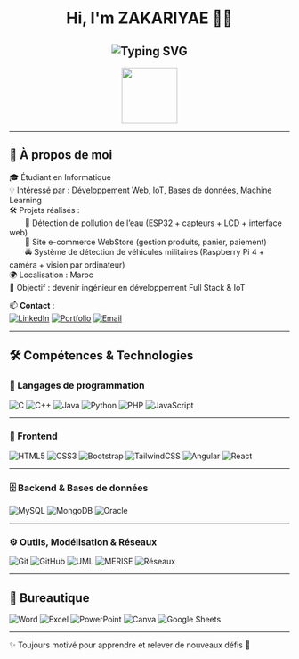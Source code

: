  <!-- ==================== Header ==================== -->
<div align="center">
  <h1>Hi, I'm ZAKARIYAE 👨‍💻</h1>
   <h2>  
    <img src="https://readme-typing-svg.herokuapp.com?font=Fira+Code&size=28&duration=3000&pause=500&color=61DAFB&width=500&lines=Full+Stack+Developer" alt="Typing SVG" /> 
   </h2> 
  <img src="https://media.giphy.com/media/hvRJCLFzcasrR4ia7z/giphy.gif" width="100" />
</div>  
               
---        
## 🚀 À propos de moi  
 
🎓 Étudiant en Informatique  
💡 Intéressé par : Développement Web, IoT, Bases de données, Machine Learning  
🛠️ Projets réalisés :  
  🌊 Détection de pollution de l’eau (ESP32 + capteurs + LCD + interface web)  
  🛒 Site e-commerce WebStore (gestion produits, panier, paiement)  
  🚔 Système de détection de véhicules militaires (Raspberry Pi 4 + caméra + vision par ordinateur)  
🌍 Localisation : Maroc  
📌 Objectif : devenir ingénieur en développement Full Stack & IoT  
 

📫 **Contact** :  
[![LinkedIn](https://img.shields.io/badge/LinkedIn-0A66C2?style=for-the-badge&logo=linkedin&logoColor=white)](https://www.linkedin.com/in/zakariyae-oraiche-758892268/) 
[![Portfolio](https://img.shields.io/badge/Portfolio-000000?style=for-the-badge&logo=About.me&logoColor=white)](https://tonportfolio.github.io/) 
[![Email](https://img.shields.io/badge/Email-D14836?style=for-the-badge&logo=gmail&logoColor=white)](mailto:oraichezakaria012@gmail.com)
 
 
---

## 🛠️ Compétences & Technologies  

### 🧠 Langages de programmation  
![C](https://img.shields.io/badge/-C-00599C?style=for-the-badge&logo=c&logoColor=white) 
![C++](https://img.shields.io/badge/-C++-00599C?style=for-the-badge&logo=cplusplus&logoColor=white) 
![Java](https://img.shields.io/badge/-Java-ED8B00?style=for-the-badge&logo=openjdk&logoColor=white) 
![Python](https://img.shields.io/badge/-Python-3776AB?style=for-the-badge&logo=python&logoColor=white) 
![PHP](https://img.shields.io/badge/-PHP-777BB4?style=for-the-badge&logo=php&logoColor=white) 
![JavaScript](https://img.shields.io/badge/-JavaScript-F7DF1E?style=for-the-badge&logo=javascript&logoColor=black)  

---
### 🎨 Frontend  
![HTML5](https://img.shields.io/badge/-HTML5-E34F26?style=for-the-badge&logo=html5&logoColor=white) 
![CSS3](https://img.shields.io/badge/-CSS3-1572B6?style=for-the-badge&logo=css3&logoColor=white) 
![Bootstrap](https://img.shields.io/badge/-Bootstrap-563D7C?style=for-the-badge&logo=bootstrap&logoColor=white) 
![TailwindCSS](https://img.shields.io/badge/-Tailwind_CSS-06B6D4?style=for-the-badge&logo=tailwindcss&logoColor=white) 
![Angular](https://img.shields.io/badge/-Angular-DD0031?style=for-the-badge&logo=angular&logoColor=white) 
![React](https://img.shields.io/badge/-React-20232A?style=for-the-badge&logo=react&logoColor=61DAFB)  

---

### 🗄️ Backend & Bases de données  
![MySQL](https://img.shields.io/badge/-MySQL-005C84?style=for-the-badge&logo=mysql&logoColor=white) 
![MongoDB](https://img.shields.io/badge/-MongoDB-4EA94B?style=for-the-badge&logo=mongodb&logoColor=white) 
![Oracle](https://img.shields.io/badge/-Oracle-F80000?style=for-the-badge&logo=oracle&logoColor=white)  

---

### ⚙️ Outils, Modélisation & Réseaux  
![Git](https://img.shields.io/badge/-Git-E44C30?style=for-the-badge&logo=git&logoColor=white) 
![GitHub](https://img.shields.io/badge/-GitHub-181717?style=for-the-badge&logo=github&logoColor=white) 
![UML](https://img.shields.io/badge/-UML-02569B?style=for-the-badge) 
![MERISE](https://img.shields.io/badge/-Merise-0A66C2?style=for-the-badge) 
![Réseaux](https://img.shields.io/badge/-Réseaux-0078D7?style=for-the-badge&logo=cisco&logoColor=white)  

---

## 💼 Bureautique

![Word](https://img.shields.io/badge/WORD-2B579A?style=for-the-badge&logo=microsoft-word&logoColor=white)
![Excel](https://img.shields.io/badge/EXCEL-217346?style=for-the-badge&logo=microsoft-excel&logoColor=white)
![PowerPoint](https://img.shields.io/badge/POWERPOINT-D83B01?style=for-the-badge&logo=microsoft-powerpoint&logoColor=white)
![Canva](https://img.shields.io/badge/CANVA-5BC0F8?style=for-the-badge&logo=canva&logoColor=white)
![Google Sheets](https://img.shields.io/badge/GOOGLE%20SHEETS-34A853?style=for-the-badge&logo=google-sheets&logoColor=white)

---

✨ Toujours motivé pour apprendre et relever de nouveaux défis 🚀
